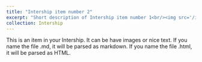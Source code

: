```yaml
---
title: "Intership item number 2"
excerpt: "Short description of Intership item number 1<br/><img src='/images/500x300.png'>"
collection: Intership
---
```


This is an item in your Intership. It can be have images or nice text. If you name the file .md, it will be parsed as markdown. If you name the file .html, it will be parsed as HTML. 
